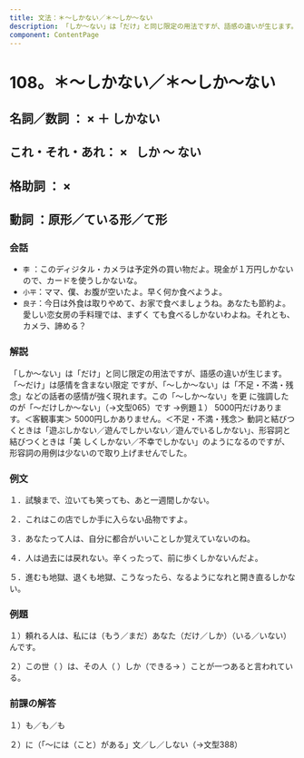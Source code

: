 ```yaml
---
title: 文法：＊～しかない／＊～しか～ない
description: 「しか～ない」は「だけ」と同じ限定の用法ですが、語感の違いが生じます。「～だけ」は感情を含まない限定 ですが、「～しか～ない」は「不足・不満・残念」などの話者の感情が強く現れます。この「～しか～ない」を更 に強調したのが「～だけしか～ない」（→文型065）です →例題１）
component: ContentPage
---
```



# 108。＊～しかない／＊～しか～ない
## 名詞／数詞 ： × ＋ しかない
## これ・それ・あれ： ×   しか ～ ない
## 格助詞 ： ×      
## 動詞 ：原形／ている形／て形      

### 会話
- `李` ：このディジタル・カメラは予定外の買い物だよ。現金が１万円しかないので、カードを使うしかないな。
- `小平`：ママ、僕、お腹が空いたよ。早く何か食べようよ。
- `良子`：今日は外食は取りやめて、お家で食べましょうね。あなたも節約よ。愛しい恋女房の手料理では、まずく ても食べるしかないわよね。それとも、カメラ、諦める？
### 解説
「しか～ない」は「だけ」と同じ限定の用法ですが、語感の違いが生じます。「～だけ」は感情を含まない限定 ですが、「～しか～ない」は「不足・不満・残念」などの話者の感情が強く現れます。この「～しか～ない」を更 に強調したのが「～だけしか～ない」（→文型065）です →例題１）
5000円だけあります。＜客観事実＞
5000円しかありません。＜不足・不満・残念＞ 動詞と結びつくときは「遊ぶしかない／遊んでしかいない／遊んでいるしかない」、形容詞と結びつくときは「美
しくしかない／不幸でしかない」のようになるのですが、形容詞の用例は少ないので取り上げませんでした。
### 例文
１．試験まで、泣いても笑っても、あと一週間しかない。

２．これはこの店でしか手に入らない品物ですよ。

３．あなたって人は、自分に都合がいいことしか覚えていないのね。

４．人は過去には戻れない。辛くったって、前に歩くしかないんだよ。

５．進むも地獄、退くも地獄、こうなったら、なるようになれと開き直るしかない。
### 例題
１）頼れる人は、私には（もう／まだ）あなた（だけ／しか）（いる／いない）んです。

２）この世（ ）は、その人（ ）しか（できる→ ）ことが一つあると言われている。
### 前課の解答
１）も／も／も

２）に（「～には（こと）がある」文／し／しない（→文型388）

